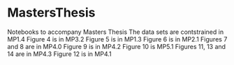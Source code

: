 # MastersThesis
Notebooks to accompany Masters Thesis
The data sets are contstrained in MP1.4
Figure 4 is in MP3.2
Figure 5 is in MP1.3
Figure 6 is in MP2.1
Figures 7 and 8 are in MP4.0
Figure 9 is in MP4.2
Figure 10 is MP5.1
Figures 11, 13 and 14 are in MP4.3
Figure 12 is in MP4.1
